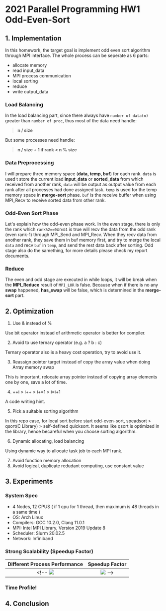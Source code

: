 # 2021 Parallel Programming HW1 Odd-Even-Sort

## 1. Implementation
In this homework, the target goal is implement odd even sort algorithm through MPI interface. The whole process can be seperate as 6 parts:
- allocate memory
- read input_data
- MPI process communication
- local sorting
- reduce
- write output_data

### Load Balancing
In the load balancing part, since there always have ```number of data(n)``` greater than ```number of proc```, thus most of the data need handle:
> **n / size**

But some processes need handle:
>  **n / size + 1  if rank < n % size**

### Data Preprocessing
I will prepare three memory space (**data, temp, buf**) for each rank. ```data``` is used t store the current load **input_data** or **sorted_data** from which received from another rank, ```data``` will be output as output value from each rank after all processes had done assigned task. ```temp``` is used for the temp memory space in **merge-sort** phase. ```buf``` is the receive buffer when using MPI_Recv to receive sorted data from other rank.

### Odd-Even Sort Phase
Let's explain how the odd-even phase work. In the even stage, there is only the rank which ```rank%2==0```or```n&1``` is true will recv the data from the odd rank (even rank-1) through MPI_Send and MPI_Recv. When they recv data from another rank, they save them in buf memory first, and try to merge the local ```data``` and recv ```buf``` in ```temp```, and send the rest data back after sorting. Odd stage also do the samething, for more details please check my report documents.

### Reduce
The even and odd stage are executed in while loops, it will be break when the **MPI_Reduce** result of ```MPI_LOR``` is false. Because when if there is no any **swap** happened, **has_swap** will be false, which is determined in the **merge-sort** part.

## 2. Optimization
1. Use & instead of %

  Use bit operator instead of arithmetic operator is better for compiler.
  
2. Avoid to use ternary operator (e.g. a ? b : c)

  Ternary operator also is a heavy cost operation, try to avoid use it.
 
3. Reassign pointer target instead of copy the array value when doing Array memory swap

  This is important, relocate array pointer instead of copying array elements one by one, save a lot of time.
  
4. ++i > i++ > i+=1 > i=i+1

  A code writing hint.

5. Pick a suitable sorting algorithm

  In this repo case, for local sort before start odd-even-sort, speadsort > qsort(C Library) > self-defined quicksort. It seems like qsort is optimized in the library, hence becareful when you choose sorting algorithm.

6. Dynamic allocating, load balancing

  Using dynamic way to allocate task job to each MPI rank.

7. Avoid function memory allocation
8. Avoid logical, duplicate redudant computing, use constant value

## 3. Experiments

### System Spec
- 4 Nodes, 12 CPUS ( if 1 cpu for 1 thread, then maximum is 48 threads in a same time )
- OS: Arch Linux
- Compilers: GCC 10.2.0, Clang 11.0.1
- MPI: Intel MPI Library, Version 2019 Update 8
- Scheduler: Slurm 20.02.5
- Network: Infiniband

### Strong Scalability (Speedup Factor)
Different Process Performance        |  Speedup Factor
:-------------------------:|:-------------------------:
<!-- ![](./time/images/33_single_node_diff_proc_bar.png)  |  ![](./time/images/33_single_node_diff_proc_line.png) -->

### Time Profile!


## 4. Conclusion
